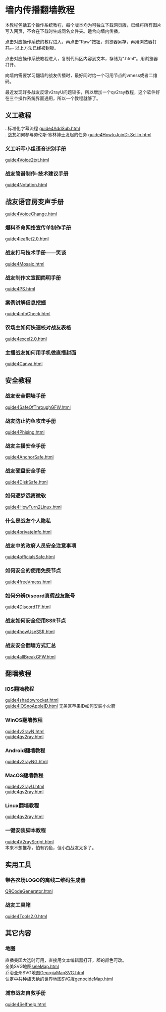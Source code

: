 # 墙内传播翻墙教程  
本教程包括五个操作系统教程，每个版本均为可独立下载网页版，已经将所有图片写入网页，不会在下载时生成同名文件夹。适合向墙内传播。  

~~点击对应操作系统的教程进入，再点击"Raw"按钮，浏览器另存，再用浏览器打开。~~
以上方法已经被封锁。

点击对应操作系统教程进入，复制代码区内容到文本，存储为".html"。用浏览器打开。

向墙内需要学习翻墙的战友传播时，最好同时给一个可用节点的vmess或者二维码。  

最近发现好多战友反馈v2rayU问题较多，所以增加一个qv2ray教程，这个软件好在三个操作系统界面通用，所以一个教程就够了。

## 义工教程  
. 标准化字幕流程  [guide4AddSub.html](guide4AddSub.html)  
. 战友如何参与劳伦斯·塞林博士发起的任务  [guide4HowtoJoinDr.Sellin.html](guide4HowtoJoinDr.Sellin.html)  
### 义工听写小组语音识别手册  
[guide4Voice2txt.html](guide4Voice2txt.html)  
### 战友简谱制作-技术建议手册  
[guide4Notation.html](guide4Notation.html)  
## 战友语音房变声手册  
[guide4VoiceChange.html](guide4VoiceChange.html)  
### 爆料革命网络宣传单制作手册  
[guide4leaflet2.0.html](guide4leaflet2.0.html)  
### 战友打马技术手册——笑谈  
[guide4Mosaic.html](guide4Mosaic.html)  
### 战友制作文宣图简明手册  
[guide4PS.html](guide4PS.html)  
### 案例讲解信息挖掘  
[guide4infoCheck.html](guide4infoCheck.html)  
### 农场主如何快速校对战友表格  
[guide4excel2.0.html](guide4excel2.0.html)  
### 主播战友如何用手机做直播封面  
[guide4Canva.html](guide4Canva.html)  

## 安全教程  
### 战友安全翻墙手册  
[guide4SafeOfThroughGFW.html](guide4SafeOfThroughGFW.html)  
### 战友防止钓鱼攻击手册
[guide4Phising.html](guide4Phising.html)  
### 战友主播安全手册  
[guide4AnchorSafe.html](guide4AnchorSafe.html)  
### 战友硬盘安全手册  
[guide4DiskSafe.html](guide4DiskSafe.html)  
### 如何逐步远离微软  
[guide4HowTurn2Linux.html](guide4HowTurn2Linux.html)
### 什么是战友个人隐私  
[guide4privateInfo.html](guide4privateInfo.html)  
### 战友中的政府人员安全注意事项   
[guide4officialsSafe.html](guide4officialsSafe.html)  
### 如何安全的使用免费节点  
[guide4freeVmess.html](guide4freeVmess.html)  
### 如何分辨Discord真假战友账号  
[guide4DiscordTF.html](guide4DiscordTF.html)  
### 战友如何安全使用SSR节点  
[guide4howUseSSR.html](guide4howUseSSR.html)  
### 战友安全翻墙方式汇总  
[guide4allBreakGFW.html](guide4allBreakGFW.html)  


## 翻墙教程  
### IOS翻墙教程  
[guide4shadowrocket.html](guide4shadowrocket.html)  
[guide4IOSnoAppleID.html](guide4IOSnoAppleID.html) 无美区苹果ID如何安装小火箭  
### WinOS翻墙教程  
[guide4v2rayN.html](guide4v2rayN.html)  
[guide4qv2ray.html](guide4qv2ray.html)  
### Android翻墙教程  
[guide4v2rayNG.html](guide4v2rayNG.html)  
### MacOS翻墙教程  
[guide4v2rayU.html](guide4v2rayU.html)  
[guide4qv2ray.html](guide4qv2ray.html)
### Linux翻墙教程
[guide4qv2ray.html](guide4qv2ray.html)  
### 一键安装脚本教程  
[guide4V2rayScript.html](guide4V2rayScript.html)  
本来不想推荐，怕有钓鱼，但小白战友太多了。  

## 实用工具  
### 带各农场LOGO的离线二维码生成器  
[QRCodeGenerator.html](QRCodeGenerator.html)  
### 战友工具箱  
[guide4Tools2.0.html](guide4Tools2.0.html)  

## 其它内容  
### 地图  
直播美国大选时可用，直接用文本编辑器打开，郡的颜色可改。  
全美SVG地图[seleMap.html](seleMap.html)  
乔治亚州SVG地图[GeorgiaMapSVG.html](GeorgiaMapSVG.html)  
认定中共种族灭绝的世界地图SVG版[genocideMap.html](genocideMap.html)  
### 城市战友自救手册  
[guide4Selfhelp.html](guide4Selfhelp.html)  
